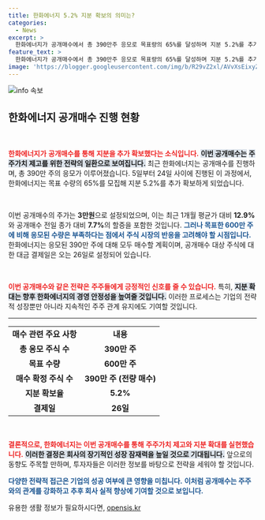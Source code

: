```yaml
---
title: 한화에너지 5.2% 지분 확보의 의미는?
categories:
  - News
excerpt: >
  한화에너지가 공개매수에서 총 390만주 응모로 목표량의 65%를 달성하며 지분 5.2%를 추가 확보했다. 주가는 3만원으로 결정, 주주가치 제고에 나선 이번 매수의 결과는 26일에 공개된다!
feature_text: >
  한화에너지가 공개매수에서 총 390만주 응모로 목표량의 65%를 달성하며 지분 5.2%를 추가 확보했다. 주가는 3만원으로 결정, 주주가치 제고에 나선 이번 매수의 결과는 26일에 공개된다!
image: 'https://blogger.googleusercontent.com/img/b/R29vZ2xl/AVvXsEixyZcFfHzMRdzZMjFBmAUKJYCLCGyLL1o632UiGVXcaFdKo_bkvkuCioo0uUKlGfBVcT3P84aROyZIXSBEx3Aw5nCQ3pTgDom1WDC4m8eifvWiAmWEEVb4x6G_l8C0QH225ldMjyaFvpxGEBGNO37VmDTDMHGhJPq73UglMfDca1-0aw/s1600/blogspot.png'
---
```


<p><img src="https://blogger.googleusercontent.com/img/b/R29vZ2xl/AVvXsEixyZcFfHzMRdzZMjFBmAUKJYCLCGyLL1o632UiGVXcaFdKo_bkvkuCioo0uUKlGfBVcT3P84aROyZIXSBEx3Aw5nCQ3pTgDom1WDC4m8eifvWiAmWEEVb4x6G_l8C0QH225ldMjyaFvpxGEBGNO37VmDTDMHGhJPq73UglMfDca1-0aw/s1600/blogspot.png" alt="info 속보" /></p>

<h2 data-ke-size="size26">한화에너지 공개매수 진행 현황</h2>

<p data-ke-size="size16">&nbsp;</p>

<p><b><span style="color: #ee2323;">한화에너지가</span></b> <b><span style="color: #ee2323;">공개매수를 통해</span></b> <b><span style="color: #ee2323;">지분을 추가 확보했다는 소식입니다.</span></b> <b><span style="background-color: #21538527;">이번 공개매수는</span></b> <b><span style="background-color: #21538527;">주주가치 제고를 위한 전략의 일환으로 보여집니다.</span></b> 최근 한화에너지는 공개매수를 진행하며, 총 390만 주의 응모가 이루어졌습니다. 5일부터 24일 사이에 진행된 이 과정에서, 한화에너지는 목표 수량의 65%를 모집해 지분 5.2%를 추가 확보하게 되었습니다.</p>

<p data-ke-size="size16">&nbsp;</p>

<p>이번 공개매수의 주가는 <strong>3만원</strong>으로 설정되었으며, 이는 최근 1개월 평균가 대비 <strong>12.9%</strong>와 공개매수 전일 종가 대비 <strong>7.7%</strong>의 할증을 포함한 것입니다. <b><span style="color: #1a5490;">그러나 목표한 600만 주에 비해 응모된 수량은 부족하다는 점에서</span></b> <b><span style="color: #1a5490;">주식 시장의 반응을 고려해야 할 시점입니다.</span></b> 한화에너지는 응모된 390만 주에 대해 모두 매수할 계획이며, 공개매수 대상 주식에 대한 대금 결제일은 오는 26일로 설정되어 있습니다.</p>

<p data-ke-size="size16">&nbsp;</p>

<p><b><span style="color: #ee2323;">이번 공개매수와 같은 전략은</span></b> <b><span style="color: #ee2323;">주주들에게 긍정적인 신호를 줄 수 있습니다.</span></b> 특히, <b><span style="background-color: #21538527;">지분 확대는 향후 한화에너지의 경영 안정성을 높여줄 것입니다.</span></b> 이러한 프로세스는 기업의 전략적 성장뿐만 아니라 지속적인 주주 관계 유지에도 기여할 것입니다. </p>

<hr>

<table style="width: 100%; border-collapse: collapse;">
  <tbody>
    <tr>
      <td style="text-align: center; height: 17px;"><b>매수 관련 주요 사항</b></td>
      <td style="text-align: center; height: 17px;"><b>내용</b></td>
    </tr>
    <tr>
      <td style="text-align: center; height: 17px;"><b>총 응모 주식 수</b></td>
      <td style="text-align: center; height: 17px;"><b>390만 주</b></td>
    </tr>
    <tr>
      <td style="text-align: center; height: 17px;"><b>목표 수량</b></td>
      <td style="text-align: center; height: 17px;"><b>600만 주</b></td>
    </tr>
    <tr>
      <td style="text-align: center; height: 17px;"><b>매수 확정 주식 수</b></td>
      <td style="text-align: center; height: 17px;"><b>390만 주 (전량 매수)</b></td>
    </tr>
    <tr>
      <td style="text-align: center; height: 17px;"><b>지분 확보율</b></td>
      <td style="text-align: center; height: 17px;"><b>5.2%</b></td>
    </tr>
    <tr>
      <td style="text-align: center; height: 17px;"><b>결제일</b></td>
      <td style="text-align: center; height: 17px;"><b>26일</b></td>
    </tr>
  </tbody>
</table>

<p data-ke-size="size16">&nbsp;</p>

<p><b><span style="color: #ee2323;">결론적으로, 한화에너지는 이번 공개매수를 통해</span></b> <b><span style="color: #ee2323;">주주가치 제고와 지분 확대를 실현했습니다.</span></b> <b><span style="background-color: #21538527;">이러한 결정은 회사의 장기적인 성장 잠재력을 높일 것으로 기대됩니다.</span></b> 앞으로의 동향도 주목할 만하며, 투자자들은 이러한 정보를 바탕으로 전략을 세워야 할 것입니다. </p>

<p><b><span style="color: #1a5490;">다양한 전략적 접근은 기업의 성공 여부에 큰 영향을 미칩니다.</span></b> <b><span style="color: #1a5490;">이처럼 공개매수는 주주와의 관계를 강화하고</span></b> <b><span style="color: #1a5490;">추후 회사 실적 향상에 기여할 것으로 보입니다.</span></b></p>
유용한 생활 정보가 필요하시다면, <a href="https://opensis.kr" rel="dofollow">opensis.kr</a>


